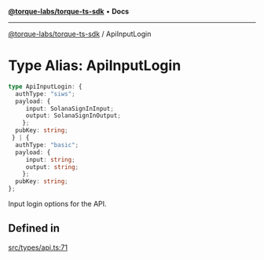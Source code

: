 [**@torque-labs/torque-ts-sdk**](../README.md) • **Docs**

***

[@torque-labs/torque-ts-sdk](../README.md) / ApiInputLogin

# Type Alias: ApiInputLogin

```ts
type ApiInputLogin: {
  authType: "siws";
  payload: {
     input: SolanaSignInInput;
     output: SolanaSignInOutput;
    };
  pubKey: string;
 } | {
  authType: "basic";
  payload: {
     input: string;
     output: string;
    };
  pubKey: string;
};
```

Input login options for the API.

## Defined in

[src/types/api.ts:71](https://github.com/torque-labs/torque-ts-sdk/blob/a30afeab92cb119627ec542f4c8aff2dd9faf383/src/types/api.ts#L71)
